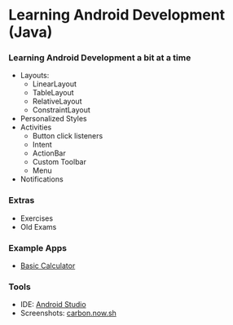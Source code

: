 # Learning Android Development (Java)

### Learning Android Development a bit at a time

- Layouts:
  - LinearLayout
  - TableLayout
  - RelativeLayout
  - ConstraintLayout
- Personalized Styles
- Activities
  - Button click listeners
  - Intent
  - ActionBar
  - Custom Toolbar
  - Menu
- Notifications

### Extras

- Exercises
- Old Exams

### Example Apps

- [Basic Calculator](./seance-Mar07/README.md)

### Tools

- IDE: [Android Studio](https://developer.android.com/studio)
- Screenshots: [carbon.now.sh](https://carbon.now.sh/)
